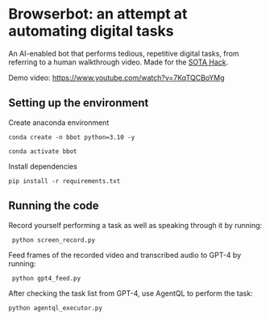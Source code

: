 # Browserbot: an attempt at automating digital tasks 

An AI-enabled bot that performs tedious, repetitive digital tasks, from referring to a human walkthrough video. Made for the [SOTA Hack](https://twitter.com/sotalikesfuture/status/1789045594301858095). 

Demo video: https://www.youtube.com/watch?v=7KqTQCBoYMg


## Setting up the environment

Create anaconda environment
```
conda create -n bbot python=3.10 -y 

conda activate bbot
```

Install dependencies
```
pip install -r requirements.txt
```


## Running the code
    
Record yourself performing a task as well as speaking through it by running: 
```
 python screen_record.py
```

Feed frames of the recorded video and transcribed audio to GPT-4 by running: 
```
 python gpt4_feed.py
```

After checking the task list from GPT-4, use AgentQL to perform the task: 
```
python agentql_executor.py 
```

